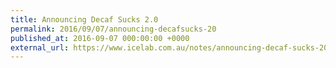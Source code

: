 ```yaml
---
title: Announcing Decaf Sucks 2.0
permalink: 2016/09/07/announcing-decafsucks-20
published_at: 2016-09-07 000:00:00 +0000
external_url: https://www.icelab.com.au/notes/announcing-decaf-sucks-20
---
```

